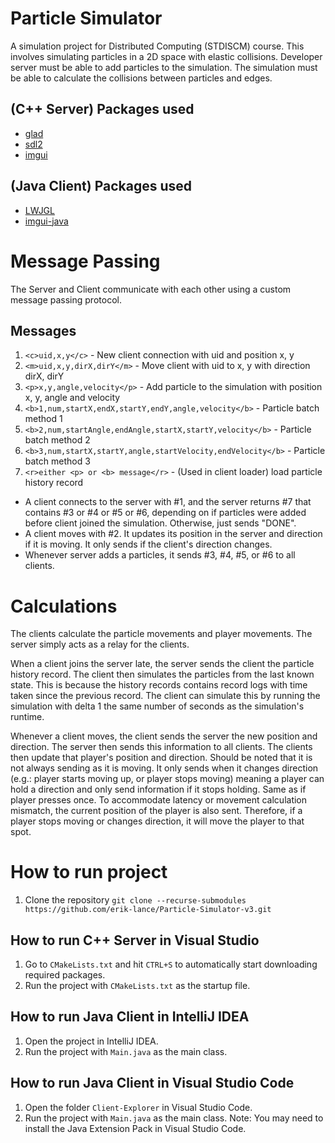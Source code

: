 # Particle Simulator

A simulation project for Distributed Computing (STDISCM) course. This involves simulating particles in a 2D space with elastic collisions.
Developer server must be able to add particles to the simulation. The simulation must be able to calculate the collisions between particles and edges.

## (C++ Server) Packages used

- [glad](https://github.com/Dav1dde/glad)
- [sdl2](https://github.com/libsdl-org/SDL)
- [imgui](https://github.com/ocornut/imgui)

## (Java Client) Packages used

- [LWJGL](https://www.lwjgl.org/)
- [imgui-java](https://github.com/SpaiR/imgui-java)

# Message Passing

The Server and Client communicate with each other using a custom message passing protocol.

## Messages

1. `<c>uid,x,y</c>` - New client connection with uid and position x, y
2. `<m>uid,x,y,dirX,dirY</m>` - Move client with uid to x, y with direction dirX, dirY
3. `<p>x,y,angle,velocity</p>` - Add particle to the simulation with position x, y, angle and velocity
4. `<b>1,num,startX,endX,startY,endY,angle,velocity</b>` - Particle batch method 1
5. `<b>2,num,startAngle,endAngle,startX,startY,velocity</b>` - Particle batch method 2
6. `<b>3,num,startX,startY,angle,startVelocity,endVelocity</b>` - Particle batch method 3
7. `<r>either <p> or <b> message</r>` - (Used in client loader) load particle history record

- A client connects to the server with #1, and the server returns #7 that contains #3 or #4 or #5 or #6, depending on if particles were added before client joined the simulation. Otherwise, just sends "DONE".
- A client moves with #2. It updates its position in the server and direction if it is moving. It only sends if the client's direction changes.
- Whenever server adds a particles, it sends #3, #4, #5, or #6 to all clients.

# Calculations

The clients calculate the particle movements and player movements. The server simply acts as a relay for the clients.

When a client joins the server late, the server sends the client the particle history record. The client then simulates the particles from the last known state. This is because the history records contains record logs with time taken since the previous record. The client can simulate this by running the simulation with delta 1 the same number of seconds as the simulation's runtime.

Whenever a client moves, the client sends the server the new position and direction. The server then sends this information to all clients. The clients then update that player's position and direction. Should be noted that it is not always sending as it is moving. It only sends when it changes direction (e.g.: player starts moving up, or player stops moving) meaning a player can hold a direction and only send information if it stops holding. Same as if player presses once. To accommodate latency or movement calculation mismatch, the current position of the player is also sent. Therefore, if a player stops moving or changes direction, it will move the player to that spot.

# How to run project

1. Clone the repository `git clone --recurse-submodules https://github.com/erik-lance/Particle-Simulator-v3.git`

## How to run C++ Server in Visual Studio

1. Go to `CMakeLists.txt` and hit `CTRL+S` to automatically start downloading required packages.
2. Run the project with `CMakeLists.txt` as the startup file.

## How to run Java Client in IntelliJ IDEA

1. Open the project in IntelliJ IDEA.
2. Run the project with `Main.java` as the main class.

## How to run Java Client in Visual Studio Code

1. Open the folder `Client-Explorer` in Visual Studio Code.
2. Run the project with `Main.java` as the main class.
   Note: You may need to install the Java Extension Pack in Visual Studio Code.
